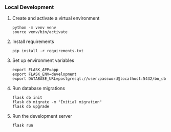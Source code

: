 ### Local Development

1. Create and activate a virtual environment
   ```
   python -m venv venv
   source venv/bin/activate
   ```

2. Install requirements
   ```
   pip install -r requirements.txt
   ```

3. Set up environment variables
   ```
   export FLASK_APP=app
   export FLASK_ENV=development
   export DATABASE_URL=postgresql://user:password@localhost:5432/bn_db
   ```

4. Run database migrations
   ```
   flask db init
   flask db migrate -m "Initial migration"
   flask db upgrade
   ```

5. Run the development server
   ```
   flask run
   ```